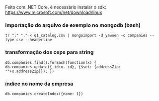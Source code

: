 Feito com .NET Core, é necessário instalar o sdk: https://www.microsoft.com/net/download/linux


### importação do arquivo de exemplo no mongodb (bash)

```
tr ";" "," < q1_catalog.csv | mongoimport -d yawoen -c companies --type csv --headerline
```


### transformação dos ceps para string

```
db.companies.find().forEach(function(x) { db.companies.update({_id:x._id}, {$set: {addressZip: ""+x.addressZip}}); })
```

### índice no nome da empresa

```
db.companies.createIndex({name: 1})
```
